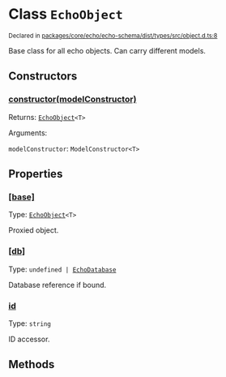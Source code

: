 # Class `EchoObject`
<sub>Declared in [packages/core/echo/echo-schema/dist/types/src/object.d.ts:8]()</sub>


Base class for all echo objects.
Can carry different models.

## Constructors
### [constructor(modelConstructor)]()


Returns: <code>[EchoObject](/api/@dxos/react-client/classes/EchoObject)&lt;T&gt;</code>

Arguments: 

`modelConstructor`: <code>ModelConstructor&lt;T&gt;</code>

## Properties
### [[base]]()
Type: <code>[EchoObject](/api/@dxos/react-client/classes/EchoObject)&lt;T&gt;</code>

Proxied object.
### [[db]]()
Type: <code>undefined | [EchoDatabase](/api/@dxos/react-client/classes/EchoDatabase)</code>

Database reference if bound.
### [id]()
Type: <code>string</code>

ID accessor.

## Methods